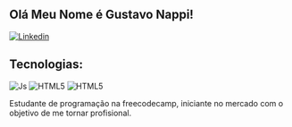 ## Olá Meu Nome é Gustavo Nappi!


[![Linkedin](	https://img.shields.io/badge/LinkedIn-0077B5?style=for-the-badge&logo=linkedin&logoColor=white)](https://www.linkedin.com/public-profile/settings?lipi=urn%3Ali%3Apage%3Ad_flagship3_profile_self_edit_contact-info%3B8hGpUVNRQfydNbNVtX97Qw%3D%3D)

## Tecnologias: 

![Js](	https://img.shields.io/badge/JavaScript-323330?style=for-the-badge&logo=javascript&logoColor=F7DF1E)
![HTML5](	https://img.shields.io/badge/HTML5-E34F26?style=for-the-badge&logo=html5&logoColor=white)   ![HTML5](	https://img.shields.io/badge/CSS3-1572B6?style=for-the-badge&logo=css3&logoColor=white)

Estudante de programação na freecodecamp, iniciante no mercado com o objetivo de me tornar profisional.


